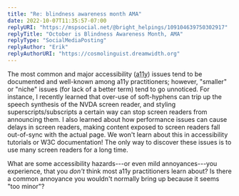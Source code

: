 ```yaml
---
title: "Re: blindness awareness month AMA"
date: 2022-10-07T11:35:57-07:00
replyURI: "https://mspsocial.net/@bright_helpings/109104639750302917"
replyTitle: "October is Blindness Awareness Month, AMA"
replyType: "SocialMediaPosting"
replyAuthor: "Erik"
replyAuthorURI: "https://cosmolinguist.dreamwidth.org"
---
```

The most common and major accessibility (<abbr title="accessibility">a11y</abbr>) issues tend to be documented and well-known among <abbr>a11y</abbr> practitioners; however, "smaller" or "niche" issues (for lack of a better term) tend to go unnoticed. For instance, I recently learned that over-use of soft-hyphens can trip up the speech synthesis of the NVDA screen reader, and styling superscripts/subscripts a certain way can stop screen readers from announcing them. I also learned about how performance issues can cause delays in screen readers, making content exposed to screen readers fall out-of-sync with the actual page. We won't learn about this in accessibility tutorials or W3C documentation! The only way to discover these issues is to use many screen readers for a long time.

What are some accessibility hazards---or even mild annoyances---you experience, that you _don't_ think most <abbr>a11y</abbr> practitioners learn about? Is there a common annoyance you wouldn't normally bring up because it seems "too minor"?

